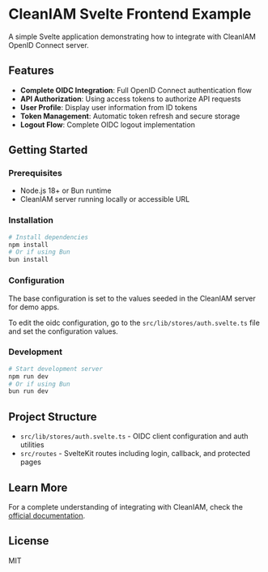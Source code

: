 # CleanIAM Svelte Frontend Example

A simple Svelte application demonstrating how to integrate with CleanIAM OpenID Connect server.

## Features

- **Complete OIDC Integration**: Full OpenID Connect authentication flow
- **API Authorization**: Using access tokens to authorize API requests
- **User Profile**: Display user information from ID tokens
- **Token Management**: Automatic token refresh and secure storage
- **Logout Flow**: Complete OIDC logout implementation

## Getting Started

### Prerequisites

- Node.js 18+ or Bun runtime
- CleanIAM server running locally or accessible URL

### Installation

```bash
# Install dependencies
npm install
# Or if using Bun
bun install
```

### Configuration

The base configuration is set to the values seeded in the CleanIAM server for demo apps.

To edit the oidc configuration, go to the `src/lib/stores/auth.svelte.ts` file and set the configuration values.

### Development

```bash
# Start development server
npm run dev
# Or if using Bun
bun run dev
```

## Project Structure

- `src/lib/stores/auth.svelte.ts` - OIDC client configuration and auth utilities
- `src/routes` - SvelteKit routes including login, callback, and protected pages

## Learn More

For a complete understanding of integrating with CleanIAM, check the [official documentation](https://github.com/CleanIAM/CleanIAM).

## License

MIT
